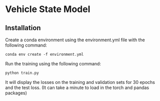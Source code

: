 # Vehicle State Model
## Installation
Create a conda environment using the environment.yml file with the following command:
```
conda env create -f environment.yml
```

Run the training using the following command:
```
python train.py
```

It will display the losses on the training and validation sets for 30 epochs and the test loss.
(It can take a minute to load in the torch and pandas packages)
